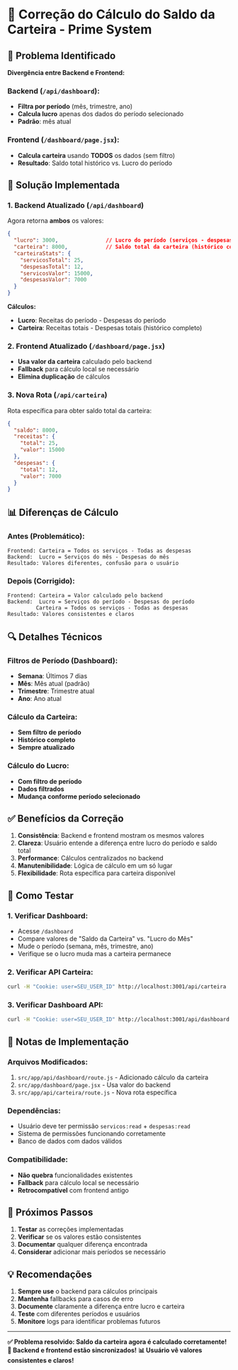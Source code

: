 # 🔧 Correção do Cálculo do Saldo da Carteira - Prime System

## 🚨 Problema Identificado

**Divergência entre Backend e Frontend:**

### **Backend (`/api/dashboard`):**
- **Filtra por período** (mês, trimestre, ano)
- **Calcula lucro** apenas dos dados do período selecionado
- **Padrão**: mês atual

### **Frontend (`/dashboard/page.jsx`):**
- **Calcula carteira** usando **TODOS** os dados (sem filtro)
- **Resultado**: Saldo total histórico vs. Lucro do período

## 🎯 Solução Implementada

### **1. Backend Atualizado (`/api/dashboard`)**

Agora retorna **ambos** os valores:

```json
{
  "lucro": 3000,               // Lucro do período (serviços - despesas)
  "carteira": 8000,            // Saldo total da carteira (histórico completo)
  "carteiraStats": {
    "servicosTotal": 25,
    "despesasTotal": 12,
    "servicosValor": 15000,
    "despesasValor": 7000
  }
}
```

**Cálculos:**
- **Lucro**: Receitas do período - Despesas do período
- **Carteira**: Receitas totais - Despesas totais (histórico completo)

### **2. Frontend Atualizado (`/dashboard/page.jsx`)**

- **Usa valor da carteira** calculado pelo backend
- **Fallback** para cálculo local se necessário
- **Elimina duplicação** de cálculos

### **3. Nova Rota (`/api/carteira`)**

Rota específica para obter saldo total da carteira:

```json
{
  "saldo": 8000,
  "receitas": {
    "total": 25,
    "valor": 15000
  },
  "despesas": {
    "total": 12,
    "valor": 7000
  }
}
```

## 📊 Diferenças de Cálculo

### **Antes (Problemático):**
```
Frontend: Carteira = Todos os serviços - Todas as despesas
Backend:  Lucro = Serviços do mês - Despesas do mês
Resultado: Valores diferentes, confusão para o usuário
```

### **Depois (Corrigido):**
```
Frontend: Carteira = Valor calculado pelo backend
Backend:  Lucro = Serviços do período - Despesas do período
         Carteira = Todos os serviços - Todas as despesas
Resultado: Valores consistentes e claros
```

## 🔍 Detalhes Técnicos

### **Filtros de Período (Dashboard):**
- **Semana**: Últimos 7 dias
- **Mês**: Mês atual (padrão)
- **Trimestre**: Trimestre atual
- **Ano**: Ano atual

### **Cálculo da Carteira:**
- **Sem filtro de período**
- **Histórico completo**
- **Sempre atualizado**

### **Cálculo do Lucro:**
- **Com filtro de período**
- **Dados filtrados**
- **Mudança conforme período selecionado**

## ✅ Benefícios da Correção

1. **Consistência**: Backend e frontend mostram os mesmos valores
2. **Clareza**: Usuário entende a diferença entre lucro do período e saldo total
3. **Performance**: Cálculos centralizados no backend
4. **Manutenibilidade**: Lógica de cálculo em um só lugar
5. **Flexibilidade**: Rota específica para carteira disponível

## 🧪 Como Testar

### **1. Verificar Dashboard:**
- Acesse `/dashboard`
- Compare valores de "Saldo da Carteira" vs. "Lucro do Mês"
- Mude o período (semana, mês, trimestre, ano)
- Verifique se o lucro muda mas a carteira permanece

### **2. Verificar API Carteira:**
```bash
curl -H "Cookie: user=SEU_USER_ID" http://localhost:3001/api/carteira
```

### **3. Verificar Dashboard API:**
```bash
curl -H "Cookie: user=SEU_USER_ID" http://localhost:3001/api/dashboard
```

## 📝 Notas de Implementação

### **Arquivos Modificados:**
1. `src/app/api/dashboard/route.js` - Adicionado cálculo da carteira
2. `src/app/dashboard/page.jsx` - Usa valor do backend
3. `src/app/api/carteira/route.js` - Nova rota específica

### **Dependências:**
- Usuário deve ter permissão `servicos:read` + `despesas:read`
- Sistema de permissões funcionando corretamente
- Banco de dados com dados válidos

### **Compatibilidade:**
- **Não quebra** funcionalidades existentes
- **Fallback** para cálculo local se necessário
- **Retrocompatível** com frontend antigo

## 🚀 Próximos Passos

1. **Testar** as correções implementadas
2. **Verificar** se os valores estão consistentes
3. **Documentar** qualquer diferença encontrada
4. **Considerar** adicionar mais períodos se necessário

## 💡 Recomendações

1. **Sempre use** o backend para cálculos principais
2. **Mantenha** fallbacks para casos de erro
3. **Documente** claramente a diferença entre lucro e carteira
4. **Teste** com diferentes períodos e usuários
5. **Monitore** logs para identificar problemas futuros

---

**✅ Problema resolvido: Saldo da carteira agora é calculado corretamente!**
**🎯 Backend e frontend estão sincronizados!**
**📊 Usuário vê valores consistentes e claros!**
